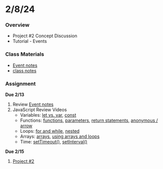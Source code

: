 # 2/8/24
### Overview  
* Project #2 Concept Discussion
* Tutorial - Events
### Class Materials
* [Event notes](../../notes/events.md)
* [class notes](https://github.com/samheckle/networked-media-sp-24/tree/main/webserver/public/class6demo)
### Assignment
**Due 2/13**
1. Review [Event notes](../../notes/events.md)
2. JavaScript Review Videos
     - Variables: [let vs. var](https://youtu.be/q8SHaDQdul0?si=obQ2OEPe7ai3uyFB), [const](https://youtu.be/2iLVFyYwyRA?si=bO6FZpO_EnCJ2bzk)
     - Functions: [functions](https://youtu.be/wRHAitGzBrg?si=5dqPkBH6iLr6nw2-), [parameters](https://youtu.be/zkc417YapfE?si=pIl8fiBAeFgMhcyc), [return statements](https://youtu.be/qRnUBiTJ66Y?si=gSESqdfM7nThhn7O), [anonymous / arrow](https://youtu.be/mrYMzpbFz18?si=t20tfomZQ_q7f-zv)
     - Loops: [for and while](https://youtu.be/cnRD9o6odjk?si=ITpMwGvetT4kHcgY), [nested](https://youtu.be/1c1_TMdf8b8?si=Re1f6HCk-8NMvGhg)
     - Arrays: [arrays](https://youtu.be/VIQoUghHSxU?si=iHSTZsWUhXyBDy5u), [using arrays and loops](https://youtu.be/RXWO3mFuW-I?si=CXkeOP5fjJYxayAK)
     - Time: [setTimeout()](https://youtu.be/CqDqHiamRHA?si=rlQeH0zu0yYcld9w), [setInterval()](https://youtu.be/CqDqHiamRHA?si=H0yvp_yz14OD2q0j)

**Due 2/15**
1. [Project #2](https://github.com/samheckle/networked-media-sp-24/blob/main/assignments/projects.md#project-2)
